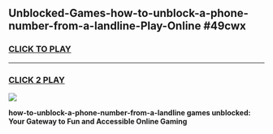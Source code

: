 
## Unblocked-Games-how-to-unblock-a-phone-number-from-a-landline-Play-Online #49cwx
<h3>
<a href="https://news.freeplayer.one?title=how-to-unblock-a-phone-number-from-a-landline&ref=3">CLICK TO PLAY</a></h3>
<hr>

<h3>
<a href="https://news.freeplayer.one?title=how-to-unblock-a-phone-number-from-a-landline&ref=3">CLICK 2 PLAY</a>
  
</h3>

<a href="https://news.freeplayer.one?title=how-to-unblock-a-phone-number-from-a-landline&ref=3"><img src="https://clearcache.store/games.png"></a>


**how-to-unblock-a-phone-number-from-a-landline games unblocked: Your Gateway to Fun and Accessible Online Gaming**
